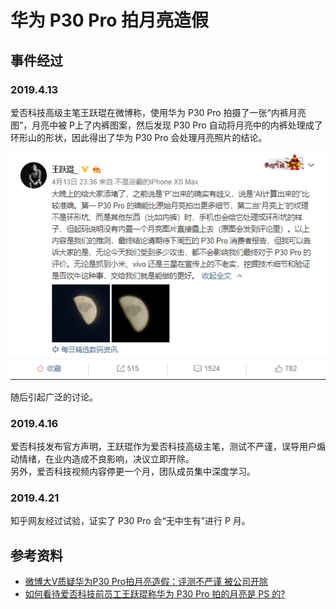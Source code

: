 # 华为 P30 Pro 拍月亮造假
## 事件经过
### 2019.4.13
爱否科技高级主笔王跃琨在微博称，使用华为 P30 Pro 拍摄了一张“内裤月亮图”，月亮中被 P上了内裤图案，然后发现 P30 Pro 自动将月亮中的内裤处理成了环形山的形状，因此得出了华为 P30 Pro 会处理月亮照片的结论。

![](./images/weibo.png)

随后引起广泛的讨论。

### 2019.4.16
爱否科技发布官方声明，王跃琨作为爱否科技高级主笔，测试不严谨，误导用户煽动情绪，在业内造成不良影响，决议立即开除。  
另外，爱否科技视频内容停更一个月，团队成员集中深度学习。

### 2019.4.21
知乎网友经过试验，证实了 P30 Pro 会“无中生有”进行 P 月。

## 参考资料
- [微博大V质疑华为P30 Pro拍月亮造假：评测不严谨 被公司开除](https://www.cnbeta.com/articles/tech/838135.htm)
- [如何看待爱否科技前员工王跃琨称华为 P30 Pro 拍的月亮是 PS 的?](https://www.zhihu.com/question/319986727/answer/652664005)
